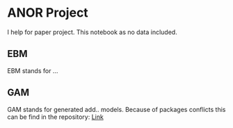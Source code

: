 # ANOR Project

I help for paper project. This notebook as no data included.

## EBM
EBM stands for ...

## GAM
GAM stands for generated add.. models. Because of packages conflicts
this can be find in the repository: [Link](https://github.com/Ben-physics-dotcom/PyGAM_ANOR)
